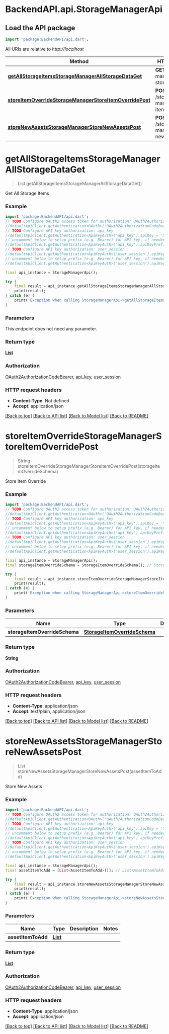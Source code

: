 # BackendAPI.api.StorageManagerApi

## Load the API package
```dart
import 'package:BackendAPI/api.dart';
```

All URIs are relative to *http://localhost*

 Method                                                                                                                                | HTTP request                                  | Description           
---------------------------------------------------------------------------------------------------------------------------------------|-----------------------------------------------|-----------------------
 [**getAllStorageItemsStorageManagerAllStorageDataGet**](StorageManagerApi.md#getallstorageitemsstoragemanagerallstoragedataget)       | **GET** /storage-manager/all-storage-data     | Get All Storage Items 
 [**storeItemOverrideStorageManagerStoreItemOverridePost**](StorageManagerApi.md#storeitemoverridestoragemanagerstoreitemoverridepost) | **POST** /storage-manager/store-item_override | Store Item Override   
 [**storeNewAssetsStorageManagerStoreNewAssetsPost**](StorageManagerApi.md#storenewassetsstoragemanagerstorenewassetspost)             | **POST** /storage-manager/store-new-assets    | Store New Assets      


# **getAllStorageItemsStorageManagerAllStorageDataGet**
> List<StorageItemSchema> getAllStorageItemsStorageManagerAllStorageDataGet()

Get All Storage Items

### Example
```dart
import 'package:BackendAPI/api.dart';
// TODO Configure OAuth2 access token for authorization: OAuth2AuthorizationCodeBearer
//defaultApiClient.getAuthentication<OAuth>('OAuth2AuthorizationCodeBearer').accessToken = 'YOUR_ACCESS_TOKEN';
// TODO Configure API key authorization: api_key
//defaultApiClient.getAuthentication<ApiKeyAuth>('api_key').apiKey = 'YOUR_API_KEY';
// uncomment below to setup prefix (e.g. Bearer) for API key, if needed
//defaultApiClient.getAuthentication<ApiKeyAuth>('api_key').apiKeyPrefix = 'Bearer';
// TODO Configure API key authorization: user_session
//defaultApiClient.getAuthentication<ApiKeyAuth>('user_session').apiKey = 'YOUR_API_KEY';
// uncomment below to setup prefix (e.g. Bearer) for API key, if needed
//defaultApiClient.getAuthentication<ApiKeyAuth>('user_session').apiKeyPrefix = 'Bearer';

final api_instance = StorageManagerApi();

try {
    final result = api_instance.getAllStorageItemsStorageManagerAllStorageDataGet();
    print(result);
} catch (e) {
    print('Exception when calling StorageManagerApi->getAllStorageItemsStorageManagerAllStorageDataGet: $e\n');
}
```

### Parameters
This endpoint does not need any parameter.

### Return type

[**List<StorageItemSchema>**](StorageItemSchema.md)

### Authorization

[OAuth2AuthorizationCodeBearer](../README.md#OAuth2AuthorizationCodeBearer), [api_key](../README.md#api_key), [user_session](../README.md#user_session)

### HTTP request headers

- **Content-Type**: Not defined
- **Accept**: application/json

[[Back to top]](#) [[Back to API list]](../README.md#documentation-for-api-endpoints) [[Back to Model list]](../README.md#documentation-for-models) [[Back to README]](../README.md)

# **storeItemOverrideStorageManagerStoreItemOverridePost**
> String storeItemOverrideStorageManagerStoreItemOverridePost(storageItemOverrideSchema)

Store Item Override

### Example
```dart
import 'package:BackendAPI/api.dart';
// TODO Configure OAuth2 access token for authorization: OAuth2AuthorizationCodeBearer
//defaultApiClient.getAuthentication<OAuth>('OAuth2AuthorizationCodeBearer').accessToken = 'YOUR_ACCESS_TOKEN';
// TODO Configure API key authorization: api_key
//defaultApiClient.getAuthentication<ApiKeyAuth>('api_key').apiKey = 'YOUR_API_KEY';
// uncomment below to setup prefix (e.g. Bearer) for API key, if needed
//defaultApiClient.getAuthentication<ApiKeyAuth>('api_key').apiKeyPrefix = 'Bearer';
// TODO Configure API key authorization: user_session
//defaultApiClient.getAuthentication<ApiKeyAuth>('user_session').apiKey = 'YOUR_API_KEY';
// uncomment below to setup prefix (e.g. Bearer) for API key, if needed
//defaultApiClient.getAuthentication<ApiKeyAuth>('user_session').apiKeyPrefix = 'Bearer';

final api_instance = StorageManagerApi();
final storageItemOverrideSchema = StorageItemOverrideSchema(); // StorageItemOverrideSchema | 

try {
    final result = api_instance.storeItemOverrideStorageManagerStoreItemOverridePost(storageItemOverrideSchema);
    print(result);
} catch (e) {
    print('Exception when calling StorageManagerApi->storeItemOverrideStorageManagerStoreItemOverridePost: $e\n');
}
```

### Parameters

 Name                          | Type                                                          | Description | Notes 
-------------------------------|---------------------------------------------------------------|-------------|-------
 **storageItemOverrideSchema** | [**StorageItemOverrideSchema**](StorageItemOverrideSchema.md) |             |

### Return type

**String**

### Authorization

[OAuth2AuthorizationCodeBearer](../README.md#OAuth2AuthorizationCodeBearer), [api_key](../README.md#api_key), [user_session](../README.md#user_session)

### HTTP request headers

- **Content-Type**: application/json
- **Accept**: text/plain, application/json

[[Back to top]](#) [[Back to API list]](../README.md#documentation-for-api-endpoints) [[Back to Model list]](../README.md#documentation-for-models) [[Back to README]](../README.md)

# **storeNewAssetsStorageManagerStoreNewAssetsPost**
> List<AssetItemToAdd> storeNewAssetsStorageManagerStoreNewAssetsPost(assetItemToAdd)

Store New Assets

### Example
```dart
import 'package:BackendAPI/api.dart';
// TODO Configure OAuth2 access token for authorization: OAuth2AuthorizationCodeBearer
//defaultApiClient.getAuthentication<OAuth>('OAuth2AuthorizationCodeBearer').accessToken = 'YOUR_ACCESS_TOKEN';
// TODO Configure API key authorization: api_key
//defaultApiClient.getAuthentication<ApiKeyAuth>('api_key').apiKey = 'YOUR_API_KEY';
// uncomment below to setup prefix (e.g. Bearer) for API key, if needed
//defaultApiClient.getAuthentication<ApiKeyAuth>('api_key').apiKeyPrefix = 'Bearer';
// TODO Configure API key authorization: user_session
//defaultApiClient.getAuthentication<ApiKeyAuth>('user_session').apiKey = 'YOUR_API_KEY';
// uncomment below to setup prefix (e.g. Bearer) for API key, if needed
//defaultApiClient.getAuthentication<ApiKeyAuth>('user_session').apiKeyPrefix = 'Bearer';

final api_instance = StorageManagerApi();
final assetItemToAdd = [List<AssetItemToAdd>()]; // List<AssetItemToAdd> | 

try {
    final result = api_instance.storeNewAssetsStorageManagerStoreNewAssetsPost(assetItemToAdd);
    print(result);
} catch (e) {
    print('Exception when calling StorageManagerApi->storeNewAssetsStorageManagerStoreNewAssetsPost: $e\n');
}
```

### Parameters

Name | Type | Description  | Notes
------------- | ------------- | ------------- | -------------
 **assetItemToAdd** | [**List<AssetItemToAdd>**](AssetItemToAdd.md)|  | 

### Return type

[**List<AssetItemToAdd>**](AssetItemToAdd.md)

### Authorization

[OAuth2AuthorizationCodeBearer](../README.md#OAuth2AuthorizationCodeBearer), [api_key](../README.md#api_key), [user_session](../README.md#user_session)

### HTTP request headers

 - **Content-Type**: application/json
 - **Accept**: application/json

[[Back to top]](#) [[Back to API list]](../README.md#documentation-for-api-endpoints) [[Back to Model list]](../README.md#documentation-for-models) [[Back to README]](../README.md)

